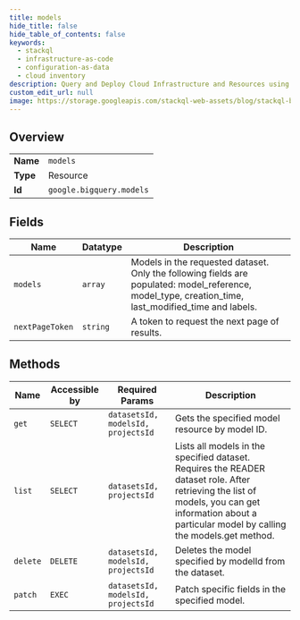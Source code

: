 ```yaml
---
title: models
hide_title: false
hide_table_of_contents: false
keywords:
  - stackql
  - infrastructure-as-code
  - configuration-as-data
  - cloud inventory
description: Query and Deploy Cloud Infrastructure and Resources using SQL
custom_edit_url: null
image: https://storage.googleapis.com/stackql-web-assets/blog/stackql-blog-post-featured-image.png
---
```

  
    

## Overview
<table><tbody>
<tr><td><b>Name</b></td><td><code>models</code></td></tr>
<tr><td><b>Type</b></td><td>Resource</td></tr>
<tr><td><b>Id</b></td><td><code>google.bigquery.models</code></td></tr>
</tbody></table>

## Fields
| Name | Datatype | Description |
| ---- | -------- | ----------- |
| `models` | `array` | Models in the requested dataset. Only the following fields are populated: model_reference, model_type, creation_time, last_modified_time and labels. |
| `nextPageToken` | `string` | A token to request the next page of results. |
## Methods
| Name | Accessible by | Required Params | Description |
| ---- | ------------- | --------------- | ----------- |
| `get` | `SELECT` | `datasetsId, modelsId, projectsId` | Gets the specified model resource by model ID. |
| `list` | `SELECT` | `datasetsId, projectsId` | Lists all models in the specified dataset. Requires the READER dataset role. After retrieving the list of models, you can get information about a particular model by calling the models.get method. |
| `delete` | `DELETE` | `datasetsId, modelsId, projectsId` | Deletes the model specified by modelId from the dataset. |
| `patch` | `EXEC` | `datasetsId, modelsId, projectsId` | Patch specific fields in the specified model. |
